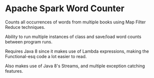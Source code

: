 # Apache Spark Word Counter

Counts all occurrences of words from multiple books using Map Filter Reduce techniques.

Ability to run multiple instances of class and save/load word counts between program runs.

Requires Java 8 since it makes use of Lambda expressions, making the Functional-esq code a lot easier to read.

Also makes use of Java 8's Streams, and multiple exception catching features.
